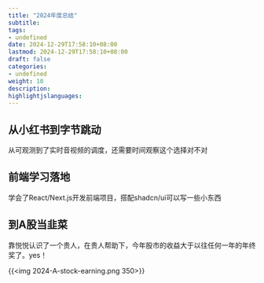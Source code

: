 ```yaml
---
title: "2024年度总结"
subtitle:
tags: 
- undefined
date: 2024-12-29T17:58:10+08:00
lastmod: 2024-12-29T17:58:10+08:00
draft: false
categories: 
- undefined
weight: 10
description:
highlightjslanguages:
---
```


<!--more-->

## 从小红书到字节跳动

从可观测到了实时音视频的调度，还需要时间观察这个选择对不对

## 前端学习落地

学会了React/Next.js开发前端项目，搭配shadcn/ui可以写一些小东西

## 到A股当韭菜

靠悦悦认识了一个贵人，在贵人帮助下，今年股市的收益大于以往任何一年的年终奖了。yes！

{{<img 2024-A-stock-earning.png 350>}}